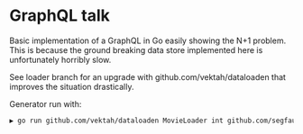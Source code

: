# GraphQL talk

Basic implementation of a GraphQL in Go easily showing the N+1 problem. This is because the ground breaking data store implemented here is unfortunately horribly slow.

See loader branch for an upgrade with github.com/vektah/dataloaden that improves the situation drastically.


Generator run with:

```bash
▶ go run github.com/vektah/dataloaden MovieLoader int github.com/segfault88/graphqltalk/store.Movie
```
